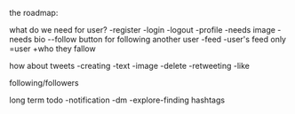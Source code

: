 the roadmap:

what do we need for user?
    -register
    -login
    -logout
    -profile
        -needs image
        -needs bio
        --follow button for following another user
    -feed
        -user's feed only
        =user +who they fallow

how about tweets
    -creating
        -text
        -image
    -delete
    -retweeting
    -like

following/followers

long term todo
-notification
-dm
-explore-finding hashtags
